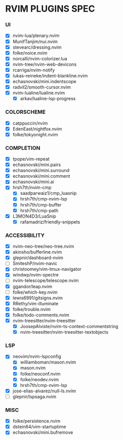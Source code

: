 # RVIM PLUGINS SPEC

### UI

- [x] nvim-lua/plenary.nvim
- [x] MunifTanjim/nui.nvim
- [x] stevearc/dressing.nvim
- [x] folke/noice.nvim
- [x] norcalli/nvim-colorizer.lua
- [x] nvim-tree/nvim-web-devicons
- [x] rcarriga/nvim-notify
- [x] lukas-reineke/indent-blankline.nvim
- [x] echasnovski/mini.indentscope
- [x] radvil2/smooth-cursor.nvim
- [x] nvim-lualine/lualine.nvim
  - [x] arkav/lualine-lsp-progress

### COLORSCHEME

- [x] catppuccin/nvim
- [x] EdenEast/nightfox.nvim
- [x] folke/tokyonight.nvim

### COMPLETION

- [x] tpope/vim-repeat
- [x] echasnovski/mini.pairs
- [x] echasnovski/mini.surround
- [x] echasnovski/mini.comment
- [x] echasnovski/mini.ai
- [x] hrsh7th/nvim-cmp
  - [x] saadparwaiz1/cmp_luasnip
  - [x] hrsh7th/cmp-nvim-lsp
  - [x] hrsh7th/cmp-buffer
  - [x] hrsh7th/cmp-path
- [x] L3MON4D3/LuaSnip
  - [x] rafamadriz/friendly-snippets

### ACCESSIBILITY

- [x] nvim-neo-tree/neo-tree.nvim
- [x] akinsho/bufferline.nvim
- [x] glepnir/dashboard-nvim
- [ ] SmiteshP/nvim-navic
- [x] christoomey/vim-tmux-navigator
- [x] windwp/nvim-spectre
- [ ] nvim-telescope/telescope.nvim
- [x] ggandor/leap.nvim
- [ ] folke/which-key.nvim
- [x] lewis6991/gitsigns.nvim
- [x] RRethy/vim-illuminate
- [x] folke/trouble.nvim
- [x] folke/todo-comments.nvim
- [x] nvim-treesitter/nvim-treesitter
  - [x] JoosepAlviste/nvim-ts-context-commentstring
  - [x] nvim-treesitter/nvim-treesitter-textobjects

### LSP

- [x] neovim/nvim-lspconfig
  - [x] williamboman/mason.nvim
  - [x] mason.nvim
  - [x] folke/neoconf.nvim
  - [x] folke/neodev.nvim
  - [x] hrsh7th/cmp-nvim-lsp
- [x] jose-elias-alvarez/null-ls.nvim
- [ ] glepnir/lspsaga.nvim

### MISC

- [x] folke/persistence.nvim
- [x] dstein64/vim-startuptime
- [x] echasnovski/mini.bufremove
